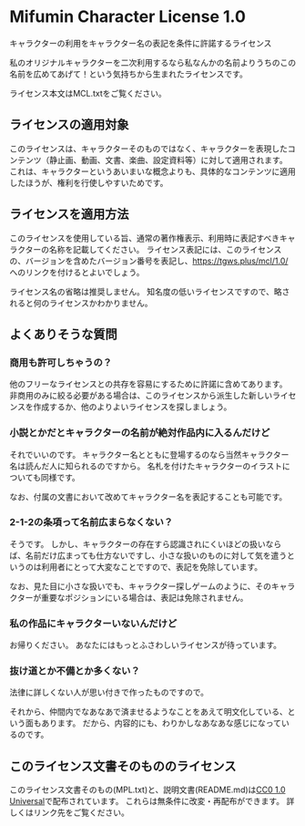 # Mifumin Character License 1.0
キャラクターの利用をキャラクター名の表記を条件に許諾するライセンス

私のオリジナルキャラクターを二次利用するなら私なんかの名前よりうちのこの名前を広めてあげて！という気持ちから生まれたライセンスです。

ライセンス本文はMCL.txtをご覧ください。

## ライセンスの適用対象

このライセンスは、キャラクターそのものではなく、キャラクターを表現したコンテンツ（静止画、動画、文書、楽曲、設定資料等）に対して適用されます。
これは、キャラクターというあいまいな概念よりも、具体的なコンテンツに適用したほうが、権利を行使しやすいためです。

## ライセンスを適用方法

このライセンスを使用している旨、通常の著作権表示、利用時に表記すべきキャラクターの名称を記載してください。
ライセンス表記には、このライセンスの、バージョンを含めたバージョン番号を表記し、https://tgws.plus/mcl/1.0/ へのリンクを付けるとよいでしょう。

ライセンス名の省略は推奨しません。
知名度の低いライセンスですので、略されると何のライセンスかわかりません。

## よくありそうな質問

### 商用も許可しちゃうの？

他のフリーなライセンスとの共存を容易にするために許諾に含めてあります。
非商用のみに絞る必要がある場合は、このライセンスから派生した新しいライセンスを作成するか、他のよりよいライセンスを探しましょう。

### 小説とかだとキャラクターの名前が絶対作品内に入るんだけど

それでいいのです。
キャラクター名とともに登場するのなら当然キャラクター名は読んだ人に知られるのですから。
名札を付けたキャラクターのイラストについても同様です。

なお、付属の文書において改めてキャラクター名を表記することも可能です。

### 2-1-2の条項って名前広まらなくない？

そうです。
しかし、キャラクターの存在すら認識されにくいほどの扱いならば、名前だけ広まっても仕方ないですし、小さな扱いのものに対して気を遣うというのは利用者にとって大変なことですので、表記を免除しています。

なお、見た目に小さな扱いでも、キャラクター探しゲームのように、そのキャラクターが重要なポジションにいる場合は、表記は免除されません。

### 私の作品にキャラクターいないんだけど

お帰りください。
あなたにはもっとふさわしいライセンスが待っています。

### 抜け道とか不備とか多くない？

法律に詳しくない人が思い付きで作ったものですので。

それから、仲間内でなあなあで済ませるようなことをあえて明文化している、という面もあります。
だから、内容的にも、わりかしなあなあな感じになっているのです。

## このライセンス文書そのもののライセンス

このライセンス文書そのもの(MPL.txt)と、説明文書(README.md)は[CC0 1.0 Universal](http://creativecommons.org/publicdomain/zero/1.0/)で配布されています。
これらは無条件に改変・再配布ができます。
詳しくはリンク先をご覧ください。
